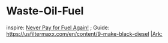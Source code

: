 # Waste-Oil-Fuel
inspire: [Never Pay for Fuel Again!](https://youtu.be/YeLNRCXcpLs) ; Guide: https://usfiltermaxx.com/en/content/9-make-black-diesel [|Ark:](https://web.archive.org/web/20220314012746/https://usfiltermaxx.com/en/content/9-make-black-diesel)
